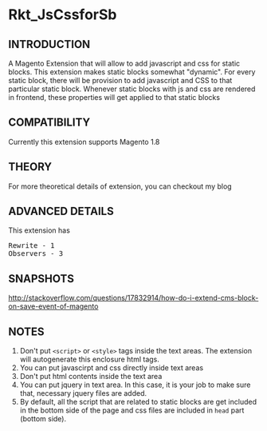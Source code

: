 Rkt_JsCssforSb
================================

INTRODUCTION
------------
A Magento Extension that will allow to add javascript and css for static blocks. This extension makes static blocks somewhat "dynamic". For every static block, there will be provision to add javascript and CSS to that particular static block. Whenever static blocks with js and css are rendered in frontend, these properties will get applied  to that static blocks

COMPATIBILITY
---------------

Currently this extension supports Magento 1.8


THEORY
--------

For more theoretical details of extension, you can checkout my blog

ADVANCED DETAILS
------------------

This extension has
<pre>
Rewrite - 1
Observers - 3
</pre>

SNAPSHOTS
----------
http://stackoverflow.com/questions/17832914/how-do-i-extend-cms-block-on-save-event-of-magento

NOTES
------

1. Don't put `<script>` or `<style>` tags inside the text areas. The extension will autogenerate this enclosure html tags.
2. You can put javascirpt and css directly inside text areas
3. Don't put html contents inside the text area
4. You can put jquery in text area. In this case, it is your job to make sure that, necessary jquery files are added.
5. By default, all the script that are related to static blocks are get included in the bottom side of the page and css files are included in `head` part (bottom side).

